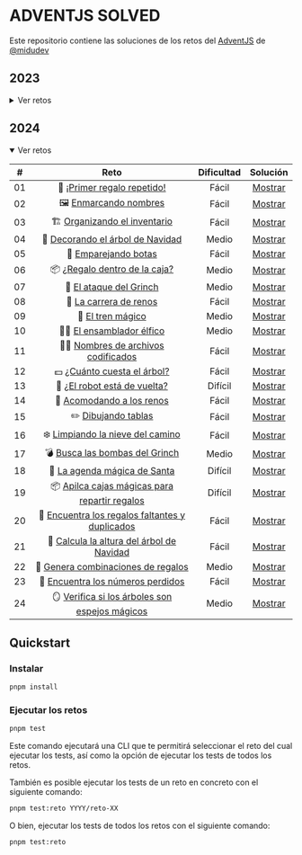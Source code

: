# ADVENTJS SOLVED

Este repositorio contiene las soluciones de los retos del [AdventJS](https://adventjs.dev) de [@midudev](https://twitter.com/midudev)

## 2023

<details>

<summary>Ver retos</summary>

|  #  |                             Reto                             | Dificultad |              Solución               |
| :-: | :----------------------------------------------------------: | :--------: | :---------------------------------: |
| 01  |    🎁 [¡Primer regalo repetido!](2023/reto-01/README.md)     |   Fácil    | [Mostrar](2023/reto-01/solution.ts) |
| 02  |  🏭️ [Ponemos en marcha la fábrica](2023/reto-02/README.md)  |   Fácil    | [Mostrar](2023/reto-02/solution.ts) |
| 03  |        😏 [El elfo travieso](2023/reto-03/README.md)         |   Fácil    | [Mostrar](2023/reto-03/solution.ts) |
| 04  | 😵‍💫 [Dale la vuelta a los paréntesis](2023/reto-04/README.md) |   Medio    | [Mostrar](2023/reto-04/solution.ts) |
| 05  |     🛷 [El CyberTruck de Santa](2023/reto-05/README.md)      |   Medio    | [Mostrar](2023/reto-05/solution.ts) |
| 06  |       🦌 [Los renos a prueba](2023/reto-06/README.md)        |   Fácil    | [Mostrar](2023/reto-06/solution.ts) |
| 07  |        📦️ [Las cajas en 3D](2023/reto-07/README.md)         |   Fácil    | [Mostrar](2023/reto-07/solution.ts) |
| 08  |      🏬 [Ordenando el almacén](2023/reto-08/README.md)       |   Medio    | [Mostrar](2023/reto-08/solution.ts) |
| 09  |        🚦 [Alterna las luces](2023/reto-09/README.md)        |   Fácil    | [Mostrar](2023/reto-09/solution.ts) |
| 10  | 🎄 [Crea tu propio árbol de navidad](2023/reto-10/README.md) |   Fácil    | [Mostrar](2023/reto-10/solution.ts) |
| 11  |      📖 [Los elfos estudiosos](2023/reto-11/README.md)       |   Medio    | [Mostrar](2023/reto-11/solution.ts) |
| 12  |      📷 [¿Es una copia válida?](2023/reto-12/README.md)      |   Medio    | [Mostrar](2023/reto-12/solution.ts) |
| 13  |      ⌚️ [Calculando el tiempo](2023/reto-13/README.md)       |   Fácil    | [Mostrar](2023/reto-13/solution.ts) |
| 14  |         🚨 [Evita la alarma](2023/reto-14/README.md)         |   Medio    | [Mostrar](2023/reto-14/solution.ts) |
| 15  |         ↔️ [Robot autónomo](2023/reto-15/README.md)          |   Medio    | [Mostrar](2023/reto-15/solution.ts) |

</details>

## 2024

<details open>

<summary>Ver retos</summary>

|  #  |                                   Reto                                    | Dificultad |              Solución               |
| :-: | :-----------------------------------------------------------------------: | :--------: | :---------------------------------: |
| 01  |           🎁 [¡Primer regalo repetido!](2024/reto-01/README.md)           |   Fácil    | [Mostrar](2024/reto-01/solution.ts) |
| 02  |              🖼️ [Enmarcando nombres](2024/reto-02/README.md)              |   Fácil    | [Mostrar](2024/reto-02/solution.ts) |
| 03  |          🏗️ [Organizando el inventario](2024/reto-03/README.md)           |   Fácil    | [Mostrar](2024/reto-03/solution.ts) |
| 04  |        🎄 [Decorando el árbol de Navidad](2024/reto-04/README.md)         |   Medio    | [Mostrar](2024/reto-04/solution.ts) |
| 05  |              👞 [Emparejando botas](2024/reto-05/README.md)               |   Fácil    | [Mostrar](2024/reto-05/solution.ts) |
| 06  |         📦️ [¿Regalo dentro de la caja?](2024/reto-06/README.md)          |   Medio    | [Mostrar](2024/reto-06/solution.ts) |
| 07  |             👹 [El ataque del Grinch](2024/reto-07/README.md)             |   Medio    | [Mostrar](2024/reto-07/solution.ts) |
| 08  |             🦌 [La carrera de renos](2024/reto-08/README.md)              |   Fácil    | [Mostrar](2024/reto-08/solution.ts) |
| 09  |                🚂 [El tren mágico](2024/reto-09/README.md)                |   Medio    | [Mostrar](2024/reto-09/solution.ts) |
| 10  |            🧑‍💻 [El ensamblador élfico](2024/reto-10/README.md)             |   Medio    | [Mostrar](2024/reto-10/solution.ts) |
| 11  |       🏴‍☠️ [Nombres de archivos codificados](2024/reto-11/README.md)        |   Fácil    | [Mostrar](2024/reto-11/solution.ts) |
| 12  |           💵 [¿Cuánto cuesta el árbol?](2024/reto-12/README.md)           |   Fácil    | [Mostrar](2024/reto-12/solution.ts) |
| 13  |          🤖 [¿El robot está de vuelta?](2024/reto-13/README.md)           |  Difícil   | [Mostrar](2024/reto-13/solution.ts) |
| 14  |            🦌 [Acomodando a los renos](2024/reto-14/README.md)            |   Fácil    | [Mostrar](2024/reto-14/solution.ts) |
| 15  |               ✏️ [Dibujando tablas](2024/reto-15/README.md)               |   Fácil    | [Mostrar](2024/reto-15/solution.ts) |
| 16  |        ❄️ [Limpiando la nieve del camino](2024/reto-16/README.md)         |   Fácil    | [Mostrar](2024/reto-16/solution.ts) |
| 17  |         💣️ [Busca las bombas del Grinch](2024/reto-17/README.md)         |   Medio    | [Mostrar](2024/reto-17/solution.ts) |
| 18  |          📇 [La agenda mágica de Santa](2024/reto-18/README.md)           |  Difícil   | [Mostrar](2024/reto-18/solution.ts) |
| 19  | 📦️ [Apilca cajas mágicas para repartir regalos](2024/reto-19/README.md)  |  Difícil   | [Mostrar](2024/reto-19/solution.ts) |
| 20  | 🎁 [Encuentra los regalos faltantes y duplicados](2024/reto-20/README.md) |   Fácil    | [Mostrar](2024/reto-20/solution.ts) |
| 21  |    🎄 [Calcula la altura del árbol de Navidad](2024/reto-21/README.md)    |   Fácil    | [Mostrar](2024/reto-21/solution.ts) |
| 22  |       🎁 [Genera combinaciones de regalos](2024/reto-22/README.md)        |   Medio    | [Mostrar](2024/reto-22/solution.ts) |
| 23  |        🔢 [Encuentra los números perdidos](2024/reto-23/README.md)        |   Fácil    | [Mostrar](2024/reto-23/solution.ts) |
| 24  | 🪞 [Verifica si los árboles son espejos mágicos](2024/reto-24/README.md)  |   Medio    | [Mostrar](2024/reto-24/solution.ts) |

</details>

## Quickstart

### Instalar

```bash
pnpm install
```

### Ejecutar los retos

```bash
pnpm test
```

Este comando ejecutará una CLI que te permitirá seleccionar el reto del cual ejecutar los tests, así como la opción de ejecutar los tests de todos los retos.

También es posible ejecutar los tests de un reto en concreto con el siguiente comando:

```bash
pnpm test:reto YYYY/reto-XX
```

O bien, ejecutar los tests de todos los retos con el siguiente comando:

```bash
pnpm test:reto
```
